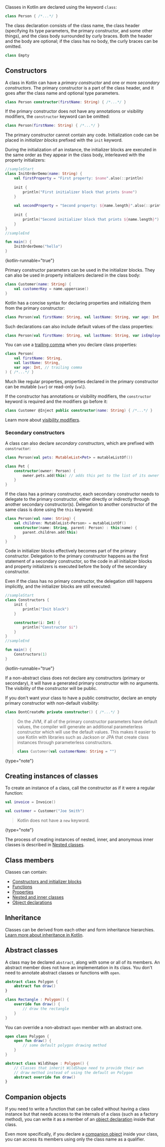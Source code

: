 [//]: # (title: Classes)

Classes in Kotlin are declared using the keyword `class`:

```kotlin
class Person { /*...*/ }
```

The class declaration consists of the class name, the class header (specifying its type parameters, the primary constructor, 
and some other things), and the class body surrounded by curly braces. Both the header and the body are optional; if the
class has no body, the curly braces can be omitted.

```kotlin
class Empty
```

## Constructors

A class in Kotlin can have a _primary constructor_ and one or more _secondary constructors_. The primary constructor is a
part of the class header, and it goes after the class name and optional type parameters.

```kotlin
class Person constructor(firstName: String) { /*...*/ }
```

If the primary constructor does not have any annotations or visibility modifiers, the `constructor` keyword can be omitted:

```kotlin
class Person(firstName: String) { /*...*/ }
```

The primary constructor cannot contain any code. Initialization code can be placed in _initializer blocks_ prefixed with
the `init` keyword.

During the initialization of an instance, the initializer blocks are executed in the same order as they appear in the
class body, interleaved with the property initializers:

```kotlin
//sampleStart
class InitOrderDemo(name: String) {
    val firstProperty = "First property: $name".also(::println)
    
    init {
        println("First initializer block that prints $name")
    }
    
    val secondProperty = "Second property: ${name.length}".also(::println)
    
    init {
        println("Second initializer block that prints ${name.length}")
    }
}
//sampleEnd

fun main() {
    InitOrderDemo("hello")
}
```
{kotlin-runnable="true"}

Primary constructor parameters can be used in the initializer blocks. They can also be used in property initializers
declared in the class body:

```kotlin
class Customer(name: String) {
    val customerKey = name.uppercase()
}
```

Kotlin has a concise syntax for declaring properties and initializing them from the primary constructor:

```kotlin
class Person(val firstName: String, val lastName: String, var age: Int)
```

Such declarations can also include default values of the class properties:

```kotlin
class Person(val firstName: String, val lastName: String, var isEmployed: Boolean = true)
```

You can use a [trailing comma](coding-conventions.md#trailing-commas) when you declare class properties:

```kotlin
class Person(
    val firstName: String,
    val lastName: String,
    var age: Int, // trailing comma
) { /*...*/ }
```

Much like regular properties, properties declared in the primary constructor can be mutable (`var`) or read-only (`val`).

If the constructor has annotations or visibility modifiers, the `constructor` keyword is required and the modifiers go before it:

```kotlin
class Customer @Inject public constructor(name: String) { /*...*/ }
```

Learn more about [visibility modifiers](visibility-modifiers.md#constructors).

### Secondary constructors

A class can also declare _secondary constructors_, which are prefixed with `constructor`:

```kotlin
class Person(val pets: MutableList<Pet> = mutableListOf())

class Pet {
    constructor(owner: Person) {
        owner.pets.add(this) // adds this pet to the list of its owner's pets
    }
}
```

If the class has a primary constructor, each secondary constructor needs to delegate to the primary constructor, either
directly or indirectly through another secondary constructor(s). Delegation to another constructor of the same class is
done using the `this` keyword:

```kotlin
class Person(val name: String) {
    val children: MutableList<Person> = mutableListOf()
    constructor(name: String, parent: Person) : this(name) {
        parent.children.add(this)
    }
}
```

Code in initializer blocks effectively becomes part of the primary constructor. Delegation to the primary constructor
happens as the first statement of a secondary constructor, so the code in all initializer blocks and property initializers
is executed before the body of the secondary constructor.

Even if the class has no primary constructor, the delegation still happens implicitly, and the initializer blocks are
still executed:

```kotlin
//sampleStart
class Constructors {
    init {
        println("Init block")
    }

    constructor(i: Int) {
        println("Constructor $i")
    }
}
//sampleEnd

fun main() {
    Constructors(1)
}
```
{kotlin-runnable="true"}

If a non-abstract class does not declare any constructors (primary or secondary), it will have a generated primary constructor
with no arguments. The visibility of the constructor will be public.

If you don't want your class to have a public constructor, declare an empty primary constructor with non-default visibility:

```kotlin
class DontCreateMe private constructor() { /*...*/ }
```

> On the JVM, if all of the primary constructor parameters have default values, the compiler will generate an additional parameterless constructor which will use the default values. This makes it easier to use Kotlin with libraries such as Jackson or JPA that create class instances through parameterless constructors.
>
> ```kotlin
> class Customer(val customerName: String = "")
> ```
>
{type="note"}

## Creating instances of classes

To create an instance of a class, call the constructor as if it were a regular function:

```kotlin
val invoice = Invoice()

val customer = Customer("Joe Smith")
```

> Kotlin does not have a `new` keyword.
>
{type="note"}

The process of creating instances of nested, inner, and anonymous inner classes is described in [Nested classes](nested-classes.md).

## Class members

Classes can contain:

* [Constructors and initializer blocks](classes.md#constructors)
* [Functions](functions.md)
* [Properties](properties.md)
* [Nested and inner classes](nested-classes.md)
* [Object declarations](object-declarations.md)

## Inheritance

Classes can be derived from each other and form inheritance hierarchies.
[Learn more about inheritance in Kotlin](inheritance.md).

## Abstract classes

A class may be declared `abstract`, along with some or all of its members.
An abstract member does not have an implementation in its class.
You don't need to annotate abstract classes or functions with `open`.

```kotlin
abstract class Polygon {
    abstract fun draw()
}

class Rectangle : Polygon() {
    override fun draw() {
        // draw the rectangle
    }
}
```

You can override a non-abstract `open` member with an abstract one.

```kotlin
open class Polygon {
    open fun draw() {
        // some default polygon drawing method
    }
}

abstract class WildShape : Polygon() {
    // Classes that inherit WildShape need to provide their own
    // draw method instead of using the default on Polygon
    abstract override fun draw()
}
```

## Companion objects

If you need to write a function that can be called without having a class instance but that needs access to the internals
of a class (such as a factory method), you can write it as a member of an [object declaration](object-declarations.md) inside that class.

Even more specifically, if you declare a [companion object](object-declarations.md#companion-objects) inside your class,
you can access its members using only the class name as a qualifier.
